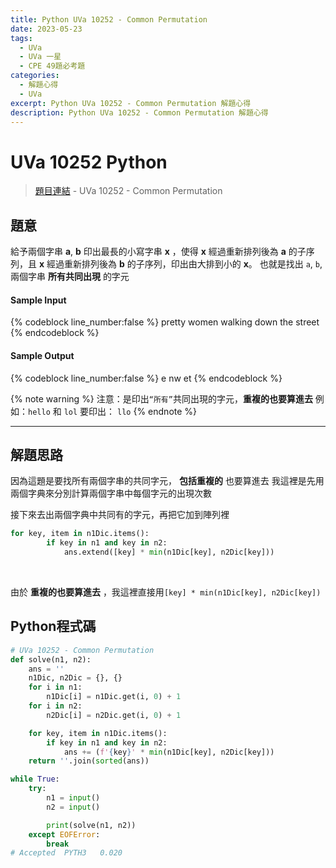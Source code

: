 ```yaml
---
title: Python UVa 10252 - Common Permutation
date: 2023-05-23
tags:
  - UVa
  - UVa 一星
  - CPE 49題必考題
categories:
  - 解題心得
  - UVa
excerpt: Python UVa 10252 - Common Permutation 解題心得
description: Python UVa 10252 - Common Permutation 解題心得
---
```

# UVa 10252 Python

>[題目連結](https://onlinejudge.org/index.php?option=onlinejudge&Itemid=8&page=show_problem&problem=1193) - UVa 10252 - Common Permutation


## 題意
給予兩個字串 **a**, **b** 印出最長的小寫字串 **x** ，使得 **x** 經過重新排列後為 **a** 的子序列，且 **x** 經過重新排列後為 **b** 的子序列，印出由大排到小的 **x**。
也就是找出 `a`, `b`, 兩個字串 **所有共同出現** 的字元

#### Sample Input 
{% codeblock line_number:false %}
pretty
women
walking
down
the
street
{% endcodeblock %}

#### Sample Output 
{% codeblock line_number:false %}
e
nw
et
{% endcodeblock %}

{% note warning %}
注意：是印出`“所有”`共同出現的字元，**重複的也要算進去**
例如：`hello` 和 `lol` 要印出： `llo`
{% endnote %}

---

## 解題思路
因為這題是要找所有兩個字串的共同字元， **包括重複的** 也要算進去
我這裡是先用兩個字典來分別計算兩個字串中每個字元的出現次數<br>

接下來去出兩個字典中共同有的字元，再把它加到陣列裡
```python
for key, item in n1Dic.items():
        if key in n1 and key in n2:
            ans.extend([key] * min(n1Dic[key], n2Dic[key]))
```
<br>

由於 **重複的也要算進去** ，我這裡直接用`[key] * min(n1Dic[key], n2Dic[key])`
<br>



## Python程式碼
```python
# UVa 10252 - Common Permutation
def solve(n1, n2):
    ans = ''
    n1Dic, n2Dic = {}, {}
    for i in n1:
        n1Dic[i] = n1Dic.get(i, 0) + 1
    for i in n2:
        n2Dic[i] = n2Dic.get(i, 0) + 1

    for key, item in n1Dic.items():
        if key in n1 and key in n2:
            ans += (f'{key}' * min(n1Dic[key], n2Dic[key]))
    return ''.join(sorted(ans))

while True:
    try:
        n1 = input()
        n2 = input()

        print(solve(n1, n2))
    except EOFError:
        break
# Accepted	PYTH3	0.020
```
